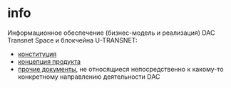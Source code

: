 # info
Информационное обеспечение (бизнес-модель и реализация) DAC Transnet Space и блокчейна U-TRANSNET:
- [конституция](https://github.com/u-transnet/info/wiki/0.-Конституция)
- [концепция продукта](https://github.com/u-transnet/info/issues/1)
- [прочие документы](https://github.com/u-transnet/info/wiki), не относящиеся непосредственно к какому-то конкретному направлению деятельности DAC

